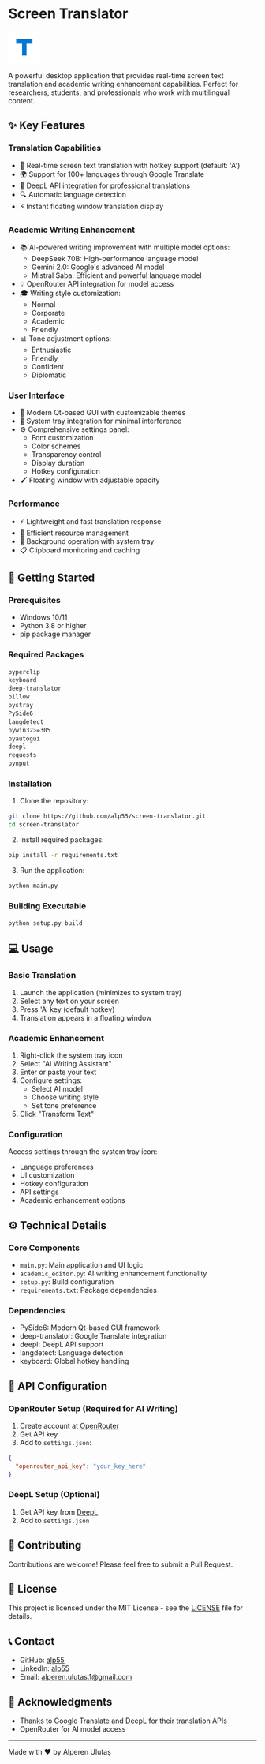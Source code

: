 # Screen Translator

![Screen Translator](icon.png)

A powerful desktop application that provides real-time screen text translation and academic writing enhancement capabilities. Perfect for researchers, students, and professionals who work with multilingual content.

## ✨ Key Features

### Translation Capabilities
- 🔄 Real-time screen text translation with hotkey support (default: 'A')
- 🌍 Support for 100+ languages through Google Translate
- 🎯 DeepL API integration for professional translations
- 🔍 Automatic language detection
- ⚡ Instant floating window translation display

### Academic Writing Enhancement
- 📚 AI-powered writing improvement with multiple model options:
  - DeepSeek 70B: High-performance language model
  - Gemini 2.0: Google's advanced AI model
  - Mistral Saba: Efficient and powerful language model
- 💡 OpenRouter API integration for model access
- 🎓 Writing style customization:
  - Normal
  - Corporate
  - Academic
  - Friendly
- 📊 Tone adjustment options:
  - Enthusiastic
  - Friendly
  - Confident
  - Diplomatic

### User Interface
- 🎨 Modern Qt-based GUI with customizable themes
- 🎯 System tray integration for minimal interference
- ⚙️ Comprehensive settings panel:
  - Font customization
  - Color schemes
  - Transparency control
  - Display duration
  - Hotkey configuration
- 🖌️ Floating window with adjustable opacity

### Performance
- ⚡ Lightweight and fast translation response
- 💪 Efficient resource management
- 🔄 Background operation with system tray
- 📋 Clipboard monitoring and caching

## 🚀 Getting Started

### Prerequisites
- Windows 10/11
- Python 3.8 or higher
- pip package manager

### Required Packages
```bash
pyperclip
keyboard
deep-translator
pillow
pystray
PySide6
langdetect
pywin32>=305
pyautogui
deepl
requests
pynput
```

### Installation

1. Clone the repository:
```bash
git clone https://github.com/alp55/screen-translator.git
cd screen-translator
```

2. Install required packages:
```bash
pip install -r requirements.txt
```

3. Run the application:
```bash
python main.py
```

### Building Executable
```bash
python setup.py build
```

## 💻 Usage

### Basic Translation
1. Launch the application (minimizes to system tray)
2. Select any text on your screen
3. Press 'A' key (default hotkey)
4. Translation appears in a floating window

### Academic Enhancement
1. Right-click the system tray icon
2. Select "AI Writing Assistant"
3. Enter or paste your text
4. Configure settings:
   - Select AI model
   - Choose writing style
   - Set tone preference
5. Click "Transform Text"

### Configuration
Access settings through the system tray icon:
- Language preferences
- UI customization
- Hotkey configuration
- API settings
- Academic enhancement options

## ⚙️ Technical Details

### Core Components
- `main.py`: Main application and UI logic
- `academic_editor.py`: AI writing enhancement functionality
- `setup.py`: Build configuration
- `requirements.txt`: Package dependencies

### Dependencies
- PySide6: Modern Qt-based GUI framework
- deep-translator: Google Translate integration
- deepl: DeepL API support
- langdetect: Language detection
- keyboard: Global hotkey handling

## 🔑 API Configuration

### OpenRouter Setup (Required for AI Writing)
1. Create account at [OpenRouter](https://openrouter.ai/)
2. Get API key
3. Add to `settings.json`:
```json
{
  "openrouter_api_key": "your_key_here"
}
```

### DeepL Setup (Optional)
1. Get API key from [DeepL](https://www.deepl.com/pro-api)
2. Add to `settings.json`

## 🤝 Contributing

Contributions are welcome! Please feel free to submit a Pull Request.

## 📝 License

This project is licensed under the MIT License - see the [LICENSE](LICENSE) file for details.

## 📞 Contact

- GitHub: [alp55](https://github.com/alp55)
- LinkedIn: [alp55](https://linkedin.com/in/alp55)
- Email: alperen.ulutas.1@gmail.com

## 🙏 Acknowledgments

- Thanks to Google Translate and DeepL for their translation APIs
- OpenRouter for AI model access
---
Made with ❤️ by Alperen Ulutaş 
